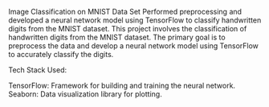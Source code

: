 Image Classification on MNIST Data Set
Performed preprocessing and developed a neural network model using TensorFlow to classify handwritten digits from the MNIST dataset.
This project involves the classification of handwritten digits from the MNIST dataset. The primary goal is to preprocess the data and develop a neural network model using TensorFlow to accurately classify the digits.

Tech Stack Used:

TensorFlow: Framework for building and training the neural network.
Seaborn: Data visualization library for plotting.
